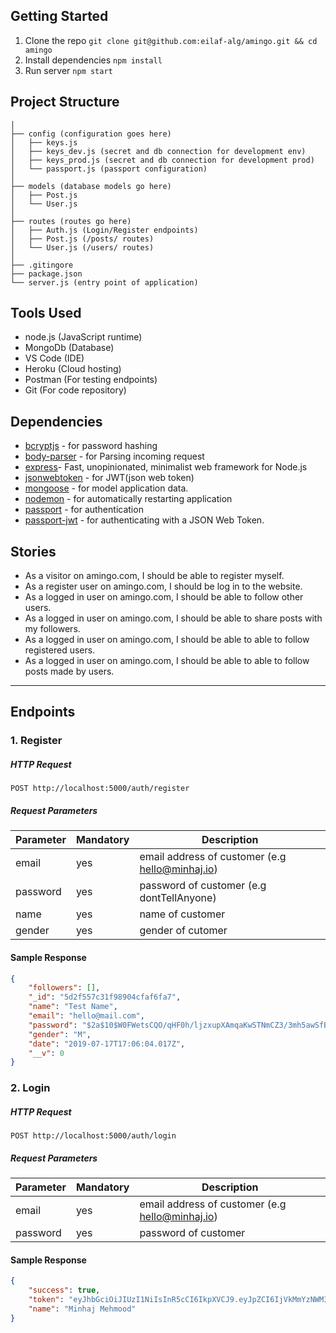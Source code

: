 ## Getting Started

1. Clone the repo `git clone git@github.com:eilaf-alg/amingo.git && cd amingo`
2. Install dependencies `npm install`
3. Run server `npm start`

## Project Structure

```
│
├── config (configuration goes here)
│   ├── keys.js 
│   ├── keys_dev.js (secret and db connection for development env)
│   ├── keys_prod.js (secret and db connection for development prod)
│   └── passport.js (passport configuration)
│
├── models (database models go here)
│   ├── Post.js 
│   └── User.js
│
├── routes (routes go here)
│   ├── Auth.js (Login/Register endpoints) 
│   ├── Post.js (/posts/ routes)
│   └── User.js (/users/ routes)
│
├── .gitingore
├── package.json
└── server.js (entry point of application)
```

## Tools Used

- node.js (JavaScript runtime)
- MongoDb (Database)
- VS Code (IDE)
- Heroku (Cloud hosting)
- Postman (For testing endpoints)
- Git (For code repository)

## Dependencies
- [bcryptjs](https://www.npmjs.com/package/bcryptjs) - for password hashing
- [body-parser](https://www.npmjs.com/package/body-parser) - for Parsing incoming request
- [express](https://expressjs.com/)- Fast, unopinionated, minimalist web framework for Node.js
- [jsonwebtoken](https://www.npmjs.com/package/jsonwebtoken) - for JWT(json web token)
- [mongoose](https://mongoosejs.com/) - for model application data.
- [nodemon](https://www.npmjs.com/package/nodemon) - for automatically restarting application
- [passport](http://www.passportjs.org/) - for authentication
- [passport-jwt](https://www.npmjs.com/package/passport-jwt) - for authenticating with a JSON Web Token.

## Stories
- As a visitor on amingo.com, I should be able to register myself.
- As a register user on amingo.com, I should be log in to the website.
- As a logged in user on amingo.com, I should be able to follow other users.
- As a logged in user on amingo.com, I should be able to share posts with my followers.
- As a logged in user on amingo.com, I should be able to able to follow registered users.
- As a logged in user on amingo.com, I should be able to able to follow posts made by users.

------------------

## Endpoints

### 1. Register

##### HTTP Request
`POST http://localhost:5000/auth/register`

##### Request Parameters
Parameter | Mandatory | Description
--------- | ------- | -----------
email 	  | yes | email address of customer (e.g hello@minhaj.io)
password | yes | password of customer (e.g dontTellAnyone)
name | yes | name of customer
gender | yes | gender of cutomer
	
#### Sample Response 
```json
{
    "followers": [],
    "_id": "5d2f557c31f98904cfaf6fa7",
    "name": "Test Name",
    "email": "hello@mail.com",
    "password": "$2a$10$W0FWetsCQO/qHF0h/ljzxupXAmqaKwSTNmCZ3/3mh5awSfBqxk.hu",
    "gender": "M",
    "date": "2019-07-17T17:06:04.017Z",
    "__v": 0
}
```

### 2. Login

##### HTTP Request
`POST http://localhost:5000/auth/login`

##### Request Parameters
Parameter | Mandatory | Description
--------- | ------- | -----------
email 	  | yes | email address of customer (e.g hello@minhaj.io)
password | yes | password of customer

#### Sample Response 
```json
{
    "success": true,
    "token": "eyJhbGciOiJIUzI1NiIsInR5cCI6IkpXVCJ9.eyJpZCI6IjVkMmYzNWM3NTBhYjQzN2YxNjgyNTdjMSIsIm5hbWUiOiJNaW5oYWogTWVobW9vZCIsImVtYWlsIjoiaGVsbG9AbWluaGFqLmlvIiwiaWF0IjoxNTYzMzgyNTczfQ.v8xVvrigxbBEXdkUGd7Z0Cf5JRd8WT3ITSBl8zqE5P0",
    "name": "Minhaj Mehmood"
}
```